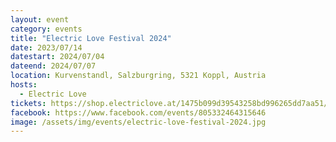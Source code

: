 ```yaml
---
layout: event
category: events
title: "Electric Love Festival 2024"
date: 2023/07/14
datestart: 2024/07/04
dateend: 2024/07/07
location: Kurvenstandl, Salzburgring, 5321 Koppl, Austria
hosts:
  - Electric Love
tickets: https://shop.electriclove.at/1475b099d39543258bd996265dd7aa51/
facebook: https://www.facebook.com/events/805332464315646
image: /assets/img/events/electric-love-festival-2024.jpg
---
```

